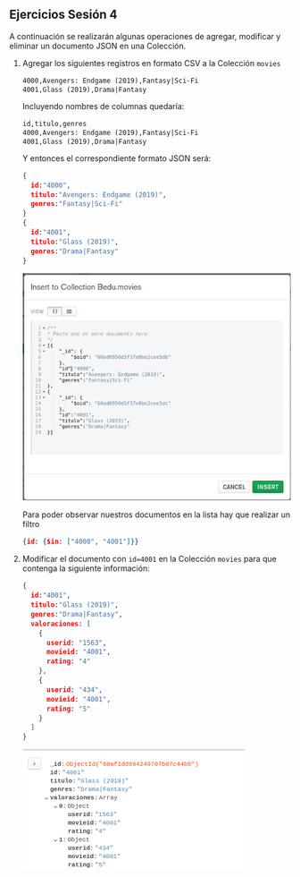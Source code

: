 ## Ejercicios Sesión 4

A continuación se realizarán algunas operaciones de agregar, modificar y eliminar un documento JSON en una Colección.

1. Agregar los siguientes registros en formato CSV a la Colección `movies`

   ```csv
   4000,Avengers: Endgame (2019),Fantasy|Sci-Fi
   4001,Glass (2019),Drama|Fantasy
   ```
   Incluyendo nombres de columnas quedaría:
   ```csv
   id,titulo,genres
   4000,Avengers: Endgame (2019),Fantasy|Sci-Fi
   4001,Glass (2019),Drama|Fantasy
   ```
   Y entonces el correspondiente formato JSON será:
   ```json
   {
     id:"4000",
     titulo:"Avengers: Endgame (2019)",
     genres:"Fantasy|Sci-Fi"
   }
   {
     id:"4001",
     titulo:"Glass (2019)",
     genres:"Drama|Fantasy"
   }
   ```

   ![Insertando los datos](img/01.jpg)

   Para poder observar nuestros documentos en la lista hay que realizar un filtro
   ```json
   {id: {$in: ["4000", "4001"]}}
   ```

2. Modificar el documento con `id=4001` en la Colección `movies` para que contenga la siguiente información:

   ```json
   {
     id:"4001",
     titulo:"Glass (2019)",
     genres:"Drama|Fantasy",
     valoraciones: [
       {
         userid: "1563",
         movieid: "4001",
         rating: "4"
       },
       {
         userid: "434",
         movieid: "4001",
         rating: "5"
       }
     ]
   }
   ```
   ![Documento insertado](img/03.png)
